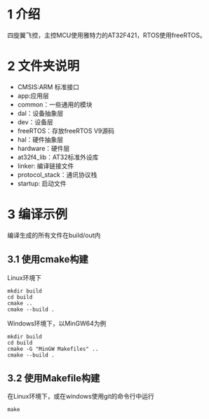 # 1 介绍
四旋翼飞控，主控MCU使用雅特力的AT32F421，RTOS使用freeRTOS。

# 2 文件夹说明
- CMSIS:ARM 标准接口
- app:应用层
- common：一些通用的模块
- dal：设备抽象层
- dev：设备层
- freeRTOS：存放freeRTOS V9源码
- hal：硬件抽象层
- hardware：硬件层
- at32f4_lib：AT32标准外设库
- linker: 编译链接文件
- protocol_stack：通讯协议栈
- startup: 启动文件


# 3 编译示例
编译生成的所有文件在build/out内
## 3.1 使用cmake构建
Linux环境下

    mkdir build
    cd build
    cmake ..
    cmake --build .

Windows环境下，以MinGW64为例

    mkdir build
    cd build
    cmake -G "MinGW Makefiles" ..
    cmake --build .

## 3.2 使用Makefile构建
在Linux环境下，或在windows使用git的命令行中运行

    make












